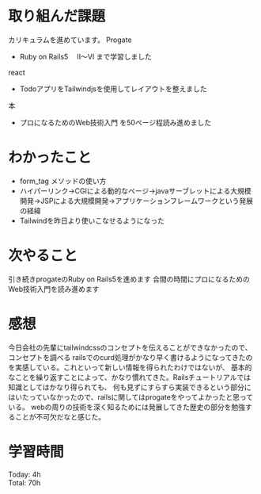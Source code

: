 # 取り組んだ課題
カリキュラムを進めています。
Progate
- Ruby on Rails5　 II～VI まで学習しました

react 
- TodoアプリをTailwindjsを使用してレイアウトを整えました

本
- プロになるためのWeb技術入門 を50ページ程読み進めました

# わかったこと
- form_tag メソッドの使い方
- ハイパーリンク→CGIによる動的なページ→javaサーブレットによる大規模開発→JSPによる大規模開発→アプリケーションフレームワークという発展の経緯
- Tailwindを昨日より使いこなせるようになった

# 次やること
引き続きprogateのRuby on Rails5を進めます
合間の時間にプロになるためのWeb技術入門を読み進めます

# 感想
今日会社の先輩にtailwindcssのコンセプトを伝えることができなかったので、コンセプトを調べる
railsでのcurd処理がかなり早く書けるようになってきたのを実感している。これといって新しい情報を得られたわけではないが、
基本的なことを繰り返すことによって、かなり慣れてきた。Railsチュートリアルでは知識としてはかなり得られても、
何も見ずにすらすら実装できるという部分にはいたっていなかったので、railsに関してはprogateをやってよかったと思っている。
webの周りの技術を深く知るためには発展してきた歴史の部分を勉強することが不可欠だなと感じた。


# 学習時間

Today: 4h  
Total: 70h
